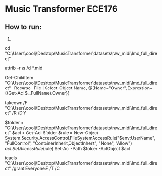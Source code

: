 # Music Transformer ECE176

## How to run:

1.

 cd "C:\Users\coolj\Desktop\MusicTransformer\datasets\raw_midi\lmd_full_direct"

 attrib -r /s /d *.mid

 Get-ChildItem "C:\Users\coolj\Desktop\MusicTransformer\datasets\raw_midi\lmd_full_direct" -Recurse -File | Select-Object Name, @{Name="Owner";Expression={(Get-Acl $_.FullName).Owner}}

takeown /F "C:\Users\coolj\Desktop\MusicTransformer\datasets\raw_midi\lmd_full_direct" /R /D Y

$folder = "C:\Users\coolj\Desktop\MusicTransformer\datasets\raw_midi\lmd_full_direct"
$acl = Get-Acl $folder
$rule = New-Object System.Security.AccessControl.FileSystemAccessRule("$env:UserName", "FullControl", "ContainerInherit,ObjectInherit", "None", "Allow")
$acl.SetAccessRule($rule)
Set-Acl -Path $folder -AclObject $acl

icacls "C:\Users\coolj\Desktop\MusicTransformer\datasets\raw_midi\lmd_full_direct" /grant Everyone:F /T /C
